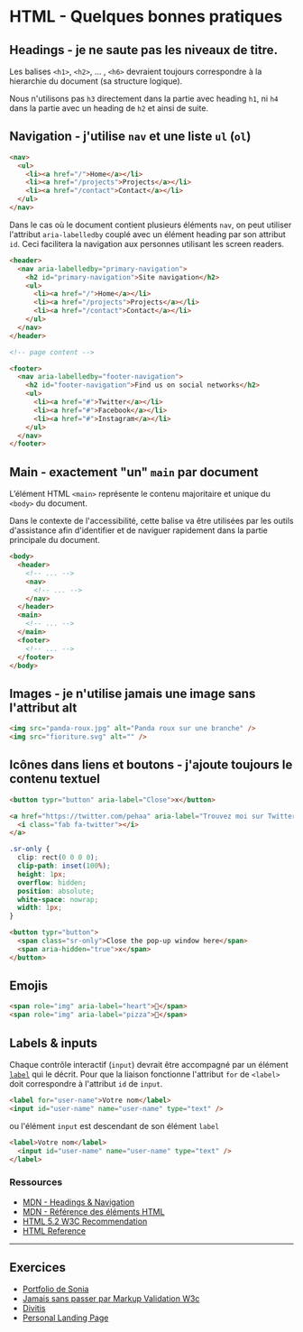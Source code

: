 # HTML - Quelques bonnes pratiques

## Headings - je ne saute pas les niveaux de titre.

Les balises `<h1>`, `<h2>`, &hellip; , `<h6>` devraient toujours correspondre à la hierarchie du document (sa structure logique).

Nous n'utilisons pas `h3` directement dans la partie avec heading `h1`, ni `h4` dans la partie avec un heading de `h2` et ainsi de suite.

## Navigation - j'utilise `nav` et une liste `ul` (`ol`)

```html
<nav>
  <ul>
    <li><a href="/">Home</a></li>
    <li><a href="/projects">Projects</a></li>
    <li><a href="/contact">Contact</a></li>
  </ul>
</nav>
```

Dans le cas où le document contient plusieurs éléments `nav`, on peut utiliser l'attribut `aria-labelledby` couplé avec un élément heading par son attribut `id`. Ceci facilitera la navigation aux personnes utilisant les screen readers.

```html
<header>
  <nav aria-labelledby="primary-navigation">
    <h2 id="primary-navigation">Site navigation</h2>
    <ul>
      <li><a href="/">Home</a></li>
      <li><a href="/projects">Projects</a></li>
      <li><a href="/contact">Contact</a></li>
    </ul>
  </nav>
</header>

<!-- page content -->

<footer>
  <nav aria-labelledby="footer-navigation">
    <h2 id="footer-navigation">Find us on social networks</h2>
    <ul>
      <li><a href="#">Twitter</a></li>
      <li><a href="#">Facebook</a></li>
      <li><a href="#">Instagram</a></li>
    </ul>
  </nav>
</footer>
```

## Main - exactement "un" `main` par document

L’élément HTML `<main>` représente le contenu majoritaire et unique du `<body>` du document.

Dans le contexte de l'accessibilité, cette balise va être utilisées par les outils d'assistance afin d'identifier et de naviguer rapidement dans la partie principale du document.

```html
<body>
  <header>
    <!-- ... -->
    <nav>
      <!-- ... -->
    </nav>
  </header>
  <main>
    <!-- ... -->
  </main>
  <footer>
    <!-- ... -->
  </footer>
</body>
```

## Images - je n'utilise jamais une image sans l'attribut alt

```html
<img src="panda-roux.jpg" alt="Panda roux sur une branche" />
<img src="fioriture.svg" alt="" />
```

## Icônes dans liens et boutons - j'ajoute toujours le contenu textuel

```html
<button typr="button" aria-label="Close">x</button>
```

```html
<a href="https://twitter.com/pehaa" aria-label="Trouvez moi sur Twitter">
  <i class="fab fa-twitter"></i>
</a>
```

```css
.sr-only {
  clip: rect(0 0 0 0);
  clip-path: inset(100%);
  height: 1px;
  overflow: hidden;
  position: absolute;
  white-space: nowrap;
  width: 1px;
}
```

```html
<button typr="button">
  <span class="sr-only">Close the pop-up window here</span>
  <span aria-hidden="true">x</span>
</button>
```

## Emojis

```html
<span role="img" aria-label="heart">💖</span>
<span role="img" aria-label="pizza">🍕</span>
```

## Labels & inputs

Chaque contrôle interactif (`input`) devrait être accompagné par un élément [`label`](https://developer.mozilla.org/fr/docs/Web/HTML/Element/label) qui le décrit. Pour que la liaison fonctionne l'attribut `for` de `<label>` doit correspondre à l'attribut `id` de `input`.

```html
<label for="user-name">Votre nom</label>
<input id="user-name" name="user-name" type="text" />
```

ou l'élément `input` est descendant de son élément `label`

```html
<label>Votre nom</label>
  <input id="user-name" name="user-name" type="text" />
</label>
```

### Ressources

- [MDN - Headings & Navigation](https://developer.mozilla.org/en-US/docs/Web/HTML/Element/Heading_Elements#navigation)
- [MDN - Référence des éléments HTML](https://developer.mozilla.org/fr/docs/Web/HTML/Element)
- [HTML 5.2 W3C Recommendation](https://www.w3.org/TR/html52/)
- [HTML Reference](https://htmlreference.io/)

---

## Exercices

- [Portfolio de Sonia](https://codepen.io/alyra/pen/PoPXqVy)
- [Jamais sans passer par Markup Validation W3c](https://codepen.io/alyra/pen/JjYaZZL)
- [Divitis](https://codepen.io/alyra/pen/yLYxEvJ)
- [Personal Landing Page](https://codepen.io/alyra/pen/WNQgyBw)
